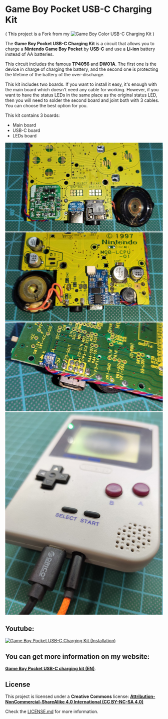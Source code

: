 # Game Boy Pocket USB-C Charging Kit

( This project is a Fork from my ![Game Boy Color USB-C Charging Kit](https://github.com/giltesa/Game-Boy-Color-USB-C-charging-kit) )


The **Game Boy Pocket USB-C Charging Kit** is a circuit that allows you to charge a **Nintendo Game Boy Pocket** by **USB-C** and use a **Li-ion** battery instead of AA batteries.

This circuit includes the famous **TP4056** and **DW01A**. The first one is the device in charge of charging the battery, and the second one is protecting the lifetime of the battery of the over-discharge.

This kit includes two boards. If you want to install it easy, it's enough with the main board which doesn't need any cable for working. However, if you want to have the status LEDs in the same place as the original status LED, then you will need to solder the second board and joint both with 3 cables. You can choose the best option for you.

This kit contains 3 boards:

- Main board
- USB-C board
- LEDs board

![GBP](https://raw.githubusercontent.com/giltesa/Game-Boy-Pocket-USB-C-charging-kit/master/5.%20Photos/IMG_20210424_211303.jpg)
![GBP](https://raw.githubusercontent.com/giltesa/Game-Boy-Pocket-USB-C-charging-kit/master/5.%20Photos/IMG_20210424_211317.jpg)
![GBP](https://raw.githubusercontent.com/giltesa/Game-Boy-Pocket-USB-C-charging-kit/master/5.%20Photos/IMG_20210424_211318.jpg)
![GBP](https://raw.githubusercontent.com/giltesa/Game-Boy-Pocket-USB-C-charging-kit/master/5.%20Photos/IMG_20210515_191242.jpg)



## Youtube:

[![Game Boy Pocket USB-C Charging Kit (Installation)](https://img.youtube.com/vi/yOIhhSY7Itc/0.jpg)](https://www.youtube.com/watch?v=yOIhhSY7Itc)



## You can get more information on my website:

[**Game Boy Pocket USB-C charging kit (EN)**](https://giltesa.com/en/nintendo-usb-c-charging-kit).



## License

This project is licensed under a **Creative Commons** license:
**[Attribution-NonCommercial-ShareAlike 4.0 International (CC BY-NC-SA 4.0) ](https://creativecommons.org/licenses/by-nc-sa/4.0/)**

Check the [LICENSE.md](LICENSE.md) for more information.